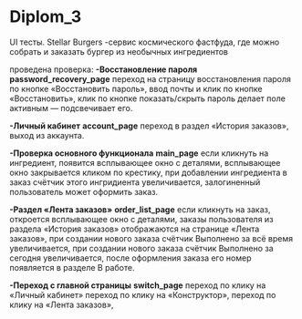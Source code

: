 # Diplom_3
UI тесты. Stellar Burgers -сервис космического фастфуда, где можно собрать и заказать бургер из необычных ингредиентов

проведена проверка:
**-Восстановление пароля**  **password_recovery_page**
переход на страницу восстановления пароля по кнопке «Восстановить пароль»,
ввод почты и клик по кнопке «Восстановить»,
клик по кнопке показать/скрыть пароль делает поле активным — подсвечивает его.

**-Личный кабинет** **account_page**
переход в раздел «История заказов»,
выход из аккаунта.

**-Проверка основного функционала** **main_page**
если кликнуть на ингредиент, появится всплывающее окно с деталями,
всплывающее окно закрывается кликом по крестику,
при добавлении ингредиента в заказ счётчик этого ингридиента увеличивается,
залогиненный пользователь может оформить заказ.

**-Раздел «Лента заказов»** **order_list_page**
если кликнуть на заказ, откроется всплывающее окно с деталями,
заказы пользователя из раздела «История заказов» отображаются на странице «Лента заказов»,
при создании нового заказа счётчик Выполнено за всё время увеличивается,
при создании нового заказа счётчик Выполнено за сегодня увеличивается,
после оформления заказа его номер появляется в разделе В работе.

**-Переход с главной страницы** **switch_page**
переход по клику на «Личный кабинет»
переход по клику на «Конструктор»,
переход по клику на «Лента заказов»,
